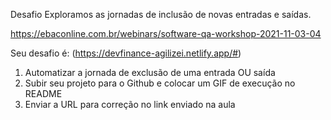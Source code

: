 Desafio  Exploramos as jornadas de inclusão de novas entradas e saídas. 

https://ebaconline.com.br/webinars/software-qa-workshop-2021-11-03-04

Seu desafio é:  (https://devfinance-agilizei.netlify.app/#)
1. Automatizar a jornada de exclusão de uma entrada OU saída 
2. Subir seu projeto para o Github e colocar um GIF de execução no README 
3. Enviar a URL para correção no link enviado na aula